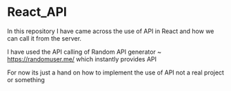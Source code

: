 # React_API
In this repository I have came across the use of API in React and how we can call it from the server.



I have used the API calling of Random API generator ~ https://randomuser.me/  which instantly provides API 



For now its just a hand on how to implement the use of API not a real project or something 
